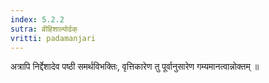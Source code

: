 ```yaml
---
index: 5.2.2
sutra: व्रीहिशाल्योर्ढक्
vritti: padamanjari
---
```


 अत्रापि निर्द्देशादेव पष्ठी समर्थविभक्तिः, वृत्तिकारेण तु पूर्वानुसारेण गम्यमानत्वान्नोक्तम् ॥